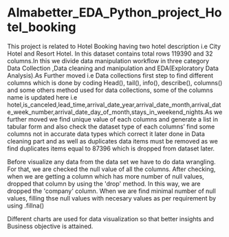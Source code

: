 # Almabetter_EDA_Python_project_Hotel_booking



This project is related to Hotel Booking having two hotel description i.e City Hotel and Resort Hotel. In this dataset contains total rows  119390 and 32 columns.In this we divide data manipulation workflow in three category Data Collection ,Data cleaning and manipulation and EDA(Exploratory Data Analysis).As Further moved i.e Data collections first step to find different columns which is done by coding Head(), tail(), info(), describe(), columns() and some others method used for data collections, some of the columns name is updated here i.e hotel,is_canceled,lead_time,arrival_date_year,arrival_date_month,arrival_date_week_number,arrival_date_day_of_month,stays_in_weekend_nights.As we further moved we find unique value of each columns and generate a list in tabular form and also check the dataset type of each columns’ find some columns not in accurate data types which correct it later done  in Data cleaning part and as well as duplicates data items must be removed as we find duplicates items equal  to 87396 which is dropped from dataset later.

Before visualize any data from the data set we have to do data wrangling.
For that, we are checked the null value of all the columns. After checking, when we are getting a column which has more number of null values, dropped that column by using the 'drop' method. In this way, we are dropped the 'company' column. When we are find minimal number of null values, filling thse null values with necesary values as per requirement by using .fillna()



Different charts are used for data visualization so that better insights and Business objective is attained.
